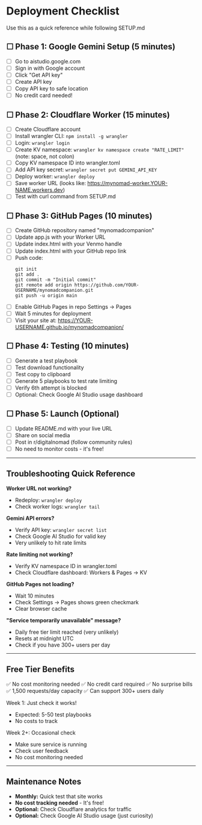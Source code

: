 # Deployment Checklist

Use this as a quick reference while following SETUP.md

## ☐ Phase 1: Google Gemini Setup (5 minutes)
- [ ] Go to aistudio.google.com
- [ ] Sign in with Google account
- [ ] Click "Get API key"
- [ ] Create API key
- [ ] Copy API key to safe location
- [ ] No credit card needed!

## ☐ Phase 2: Cloudflare Worker (15 minutes)
- [ ] Create Cloudflare account
- [ ] Install wrangler CLI: `npm install -g wrangler`
- [ ] Login: `wrangler login`
- [ ] Create KV namespace: `wrangler kv namespace create "RATE_LIMIT"` (note: space, not colon)
- [ ] Copy KV namespace ID into wrangler.toml
- [ ] Add API key secret: `wrangler secret put GEMINI_API_KEY`
- [ ] Deploy worker: `wrangler deploy`
- [ ] Save worker URL (looks like: https://mynomad-worker.YOUR-NAME.workers.dev)
- [ ] Test with curl command from SETUP.md

## ☐ Phase 3: GitHub Pages (10 minutes)
- [ ] Create GitHub repository named "mynomadcompanion"
- [ ] Update app.js with your Worker URL
- [ ] Update index.html with your Venmo handle
- [ ] Update index.html with your GitHub repo link
- [ ] Push code: 
  ```
  git init
  git add .
  git commit -m "Initial commit"
  git remote add origin https://github.com/YOUR-USERNAME/mynomadcompanion.git
  git push -u origin main
  ```
- [ ] Enable GitHub Pages in repo Settings → Pages
- [ ] Wait 5 minutes for deployment
- [ ] Visit your site at: https://YOUR-USERNAME.github.io/mynomadcompanion/

## ☐ Phase 4: Testing (10 minutes)
- [ ] Generate a test playbook
- [ ] Test download functionality
- [ ] Test copy to clipboard
- [ ] Generate 5 playbooks to test rate limiting
- [ ] Verify 6th attempt is blocked
- [ ] Optional: Check Google AI Studio usage dashboard

## ☐ Phase 5: Launch (Optional)
- [ ] Update README.md with your live URL
- [ ] Share on social media
- [ ] Post in r/digitalnomad (follow community rules)
- [ ] No need to monitor costs - it's free!

---

## Troubleshooting Quick Reference

**Worker URL not working?**
- Redeploy: `wrangler deploy`
- Check worker logs: `wrangler tail`

**Gemini API errors?**
- Verify API key: `wrangler secret list`
- Check Google AI Studio for valid key
- Very unlikely to hit rate limits

**Rate limiting not working?**
- Verify KV namespace ID in wrangler.toml
- Check Cloudflare dashboard: Workers & Pages → KV

**GitHub Pages not loading?**
- Wait 10 minutes
- Check Settings → Pages shows green checkmark
- Clear browser cache

**"Service temporarily unavailable" message?**
- Daily free tier limit reached (very unlikely)
- Resets at midnight UTC
- Check if you have 300+ users per day

---

## Free Tier Benefits

✅ No cost monitoring needed
✅ No credit card required
✅ No surprise bills
✅ 1,500 requests/day capacity
✅ Can support 300+ users daily

Week 1: Just check it works!
- Expected: 5-50 test playbooks
- No costs to track

Week 2+: Occasional check
- Make sure service is running
- Check user feedback
- No cost monitoring needed

---

## Maintenance Notes

- **Monthly:** Quick test that site works
- **No cost tracking needed** - It's free!
- **Optional:** Check Cloudflare analytics for traffic
- **Optional:** Check Google AI Studio usage (just curiosity)

